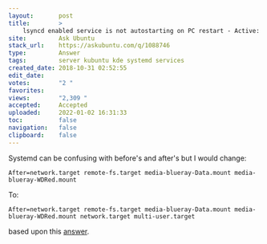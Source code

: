 ```yaml
---
layout:       post
title:        >
    lsyncd enabled service is not autostarting on PC restart - Active: inactive (dead)
site:         Ask Ubuntu
stack_url:    https://askubuntu.com/q/1088746
type:         Answer
tags:         server kubuntu kde systemd services
created_date: 2018-10-31 02:52:55
edit_date:    
votes:        "2 "
favorites:    
views:        "2,309 "
accepted:     Accepted
uploaded:     2022-01-02 16:31:33
toc:          false
navigation:   false
clipboard:    false
---
```


Systemd can be confusing with before's and after's but I would change:

``` 
After=network.target remote-fs.target media-blueray-Data.mount media-blueray-WDRed.mount

```

To:

``` 
After=network.target remote-fs.target media-blueray-Data.mount media-blueray-WDRed.mount network.target multi-user.target

```

based upon this [answer][1].


  [1]: https://github.com/google/cloud-print-connector/issues/140
